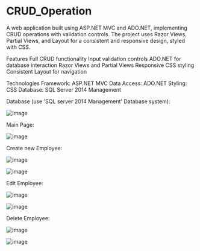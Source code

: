 # CRUD_Operation

A web application built using ASP.NET MVC and ADO.NET, implementing CRUD operations with validation controls. The project uses Razor Views, Partial Views, and Layout for a consistent and responsive design, styled with CSS.

Features
Full CRUD functionality
Input validation controls
ADO.NET for database interaction
Razor Views and Partial Views
Responsive CSS styling
Consistent Layout for navigation

Technologies
Framework: ASP.NET MVC
Data Access: ADO.NET
Styling: CSS
Database: SQL Server 2014 Management

Database (use 'SQL server 2014 Management' Database system):

![image](https://github.com/user-attachments/assets/3ddfd016-526e-47b4-8af7-4b89780ebf24)

Main Page:

![image](https://github.com/user-attachments/assets/658ab8fd-f4cc-4d23-b92e-7fe8e837543d)

Create new Employee:

![image](https://github.com/user-attachments/assets/ba64ef4d-6545-4ba1-8f04-7db48ef0f1c9)

![image](https://github.com/user-attachments/assets/2e01d38c-51de-4576-ba4c-42ae351b23d2)

Edit Employee:

![image](https://github.com/user-attachments/assets/f5e5ddde-d463-4d5e-8619-a9d84b5648de)

![image](https://github.com/user-attachments/assets/80b1659e-2ed7-40ee-8f69-9edac9df447f)

Delete Employee:

![image](https://github.com/user-attachments/assets/b9343822-3fef-4cfa-b3ec-2593ff3abf05)

![image](https://github.com/user-attachments/assets/26fbc059-6a61-4e30-a99c-8d9556c9328f)











